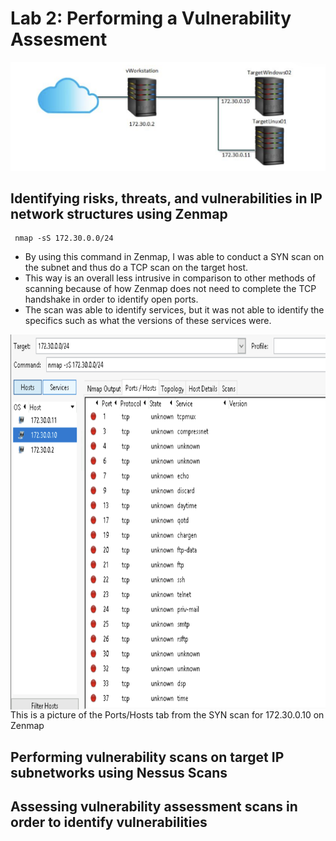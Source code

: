 # Lab 2: Performing a Vulnerability Assesment

<p align = "center">
<img src = "https://github.com/Ttokkime/Lab-2/blob/439648fd216411c651c7f8b93319827016534dc8/Lab%202%20topology.png">
</p>

## Identifying risks, threats, and vulnerabilities in IP network structures using Zenmap
```
 nmap -sS 172.30.0.0/24
```

* By using this command in Zenmap, I was able to conduct a SYN scan on the subnet and thus do a TCP scan on the target host. 
* This way is an overall less intrusive in comparison to other methods of scanning because of how Zenmap does not need to complete the TCP handshake in order to identify open ports. 
* The scan was able to identify services, but it was not able to identify the specifics such as what the versions of these services were. 

<img src = "https://github.com/Ttokkime/Lab-2/blob/8d18e915961a7d513b555896f4e695182c26990f/172.30.0.10%20Nmap%20Ports%20and%20Hosts.png" align="left" width="600" height="600">

 
 This is a picture of the Ports/Hosts tab from the SYN scan for 172.30.0.10 on Zenmap

## Performing vulnerability scans on target IP subnetworks using Nessus Scans
## Assessing vulnerability assessment scans in order to identify vulnerabilities
